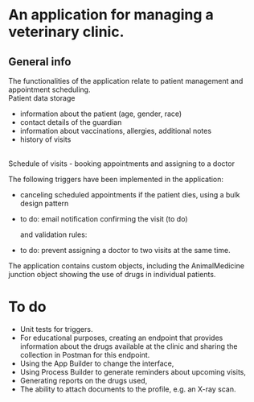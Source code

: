 # An application for managing a veterinary clinic.

## General info
The functionalities of the application relate to patient management and appointment scheduling.
<br>
Patient data storage
- information about the patient (age, gender, race)
- contact details of the guardian
- information about vaccinations, allergies, additional notes
- history of visits
<br>
Schedule of visits
- booking appointments and assigning to a doctor

The following triggers have been implemented in the application:
- canceling scheduled appointments if the patient dies, using a bulk design pattern
- to do: email notification confirming the visit (to do)

  and validation rules:
- to do: prevent assigning a doctor to two visits at the same time.

The application contains custom objects, including the AnimalMedicine junction object showing the use of drugs in individual patients.

# To do

- Unit tests for triggers.
- For educational purposes, creating an endpoint that provides information about the drugs available at the clinic and sharing the collection in Postman for this endpoint.
- Using the App Builder to change the interface,
- Using Process Builder to generate reminders about upcoming visits,
- Generating reports on the drugs used,
- The ability to attach documents to the profile, e.g. an X-ray scan.